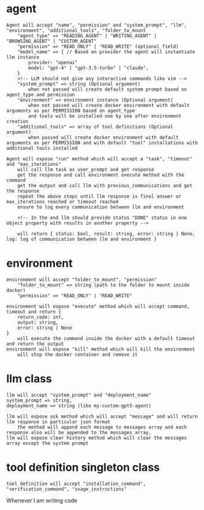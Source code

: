 # agent
    Agent will accept "name", "permission" and "system_prompt", "llm", "environment", "additional_tools", "folder_to_mount
        "agent_type" => "READING_AGENT" | "WRITING_AGENT" | "BROWSING_AGENT" | "CUSTOM_AGENT"
        "permission" => "READ_ONLY" | "READ_WRITE" (optional field)
        "model_name" => { // Based on provider the agent will instantiate llm instance
            provider: "openai" 
            model: "gpt-4" | "gpt-3.5-turbo" | "claude",
        }
        <!-- LLM should not give any interactive commands like vim -->
        "system_prompt" => string (Optional argument)
            when not passed will create default system prompt based on agent_type and permission
        "environment" => environment instance (Optional argument)
            when not passed will create docker environment with default arguments as per PERMISSION based on agent_type
            and tools will be installed one by one after environment creation
        "additional_tools" => array of tool definitions (Optional argument)
            when passed will create docker environment with default arguments as per PERMISSION and with default "tool" installations with additional tools installed

    Agent will expose "run" method which will accept a "task", "timeout" and "max_iterations"
        will call llm task as user_prompt and get response
        get the response and call environment execute method with the command
        get the output and call llm with previous_communications and get the response
        repeat the above steps until llm response is final answer or max_iterations reached or timeout reached
        ensure to log every communication between llm and environment

        <!-- In the end llm should provide status "DONE" status in one object property with results in another property -->

        will return { status: bool, result: string, error: string | None, log: log of communication between llm and environment }
        


# environment
    environment will accept "folder_to_mount", "permission"
        "folder_to_mount" => string (path to the folder to mount inside docker)
        "permission" => "READ_ONLY" | "READ_WRITE"

    environment will expose "execute" method which will accept command, timeout and return {
        return_code: int,
        output: string,
        error: string | None
    }
        will execute the command inside the docker with a default timeout and return the output
    environment will expose "kill" method which will kill the environment
        will stop the docker container and remove it

# llm class

    llm will accept "system_prompt" and "deployment_name"
    system_prompt => string, 
    deployment_name => string (like my-custom-gpt5-agent)

    llm will expose ask method which will accept "message" and will return llm response in particular json format
        the method will append each message to messages array and each response also will be appended to the messages array, 
    llm will expose clear history method which will clear the messages array except the system prompt
    

# tool definition singleton class
    tool definition will accept "installation_command", "verification_command", "usage_instructions"

Whenever I am writing code 